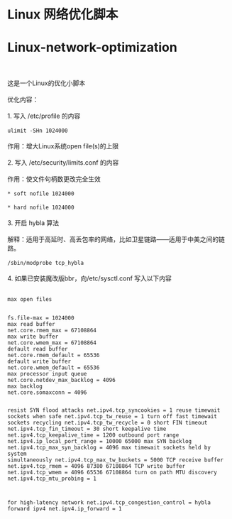 # Linux 网络优化脚本
# Linux-network-optimization
<br />
<br />
这是一个Linux的优化小脚本
<br />
<br />
优化内容：
<br />
<br />
1. 写入 /etc/profile 的内容
<br />
<br />
<code>ulimit -SHn 1024000</code>
<br />
<br />
作用：增大Linux系统open file(s)的上限
<br />
<br />
2. 写入 /etc/security/limits.conf 的内容
<br />
<br />
作用：使文件句柄数更改完全生效
<br />
<br />
<code>* soft nofile 1024000</code>
<br />
<br />
<code>* hard nofile 1024000</code>
<br />
<br />
3. 开启 hybla 算法
<br />
<br />
解释：适用于高延时、高丢包率的网络，比如卫星链路——适用于中美之间的链路。
<br />
<br />
<code>/sbin/modprobe tcp_hybla</code>
<br />
<br />
4. 如果已安装魔改版bbr，向/etc/sysctl.conf 写入以下内容
<br />
<br />
<code>
max open files
<br />
fs.file-max = 1024000
max read buffer
net.core.rmem_max = 67108864
max write buffer
net.core.wmem_max = 67108864
default read buffer
net.core.rmem_default = 65536
default write buffer
net.core.wmem_default = 65536
max processor input queue
net.core.netdev_max_backlog = 4096
max backlog
net.core.somaxconn = 4096

resist SYN flood attacks
net.ipv4.tcp_syncookies = 1
reuse timewait sockets when safe
net.ipv4.tcp_tw_reuse = 1
turn off fast timewait sockets recycling
net.ipv4.tcp_tw_recycle = 0
short FIN timeout
net.ipv4.tcp_fin_timeout = 30
short keepalive time
net.ipv4.tcp_keepalive_time = 1200
outbound port range
net.ipv4.ip_local_port_range = 10000 65000
max SYN backlog
net.ipv4.tcp_max_syn_backlog = 4096
max timewait sockets held by system simultaneously
net.ipv4.tcp_max_tw_buckets = 5000
TCP receive buffer
net.ipv4.tcp_rmem = 4096 87380 67108864
TCP write buffer
net.ipv4.tcp_wmem = 4096 65536 67108864
turn on path MTU discovery
net.ipv4.tcp_mtu_probing = 1

for high-latency network
net.ipv4.tcp_congestion_control = hybla
forward ipv4
net.ipv4.ip_forward = 1</code>
<br />
<br />
